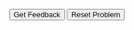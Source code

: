 <div id="sortableTrash" class="sortable-code"></div> 
<div id="sortable" class="sortable-code"></div> 
<div style="clear:both;"></div> 
<p> 
    <input id="feedbackLink" value="Get Feedback" type="button" /> 
    <input id="newInstanceLink" value="Reset Problem" type="button" /> 
</p> 
<script type="text/javascript"> 
(function(){
  var initial = "import random\n" +
    "drivers = [&quot;Bowser&quot;,&quot;Mario&quot;,&quot;Yoshi&quot;,&quot;Peach&quot;]\n" +
    "rndNum = random.randrange(0, 10)\n" +
    "if rndNum &lt; len(drivers):\n" +
    "	print(&quot;You&#039;ve lost &quot; + drivers[rndNum] + &quot; because they drove off the Rainbow Road.&quot;)\n" +
    "	del drivers[rndNum]\n" +
    "else:\n" +
    "	print(&quot;You&#039;ve unlocked Luigi!&quot;)\n" +
    "	drivers.append(&quot;Luigi&quot;)\n" +
    "print(&quot;You now have the following drivers:&quot;)\n" +
    "for driver in drivers:\n" +
    "	print(driver)";
  var parsonsPuzzle = new ParsonsWidget({
    "sortableId": "sortable",
    "max_wrong_lines": 10,
    "grader": ParsonsWidget._graders.LineBasedGrader,
    "exec_limit": 2500,
    "can_indent": true,
    "x_indent": 50,
    "lang": "en",
    "show_feedback": true
  });
  parsonsPuzzle.init(initial);
  parsonsPuzzle.shuffleLines();
  $("#newInstanceLink").click(function(event){ 
      event.preventDefault(); 
      parsonsPuzzle.shuffleLines(); 
  }); 
  $("#feedbackLink").click(function(event){ 
      event.preventDefault(); 
      parsonsPuzzle.getFeedback(); 
  }); 
})(); 
</script>
